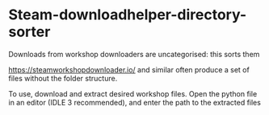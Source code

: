 # Steam-downloadhelper-directory-sorter
Downloads from workshop downloaders are uncategorised: this sorts them

https://steamworkshopdownloader.io/ and similar often produce a set of files without the folder structure.

To use, download and extract desired workshop files.
Open the python file in an editor (IDLE 3 recommended), and enter the path to the extracted files
